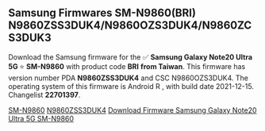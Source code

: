 <h2>Samsung Firmwares SM-N9860(BRI) N9860ZSS3DUK4/N9860OZS3DUK4/N9860ZCS3DUK3</h2>
Download the Samsung firmware for the ✅ <strong>Samsung Galaxy Note20 Ultra 5G </strong> ⭐ <strong>SM-N9860</strong> with product code <strong>BRI</strong> <strong> from Taiwan</strong>. This firmware has version number PDA <strong>N9860ZSS3DUK4</strong> and CSC N9860OZS3DUK4. The operating system of this firmware is Android R , with build date 2021-12-15. Changelist <strong>22701397</strong>.


[SM-N9860](https://samfirm.shop/samsung/model/SM-N9860)
[N9860ZSS3DUK4](https://samfirm.shop/samsung/pda/N9860ZSS3DUK4)
[Download Firmware Samsung Galaxy Note20 Ultra 5G SM-N9860](https://samfirm.shop/samsung/firmware/482582)
